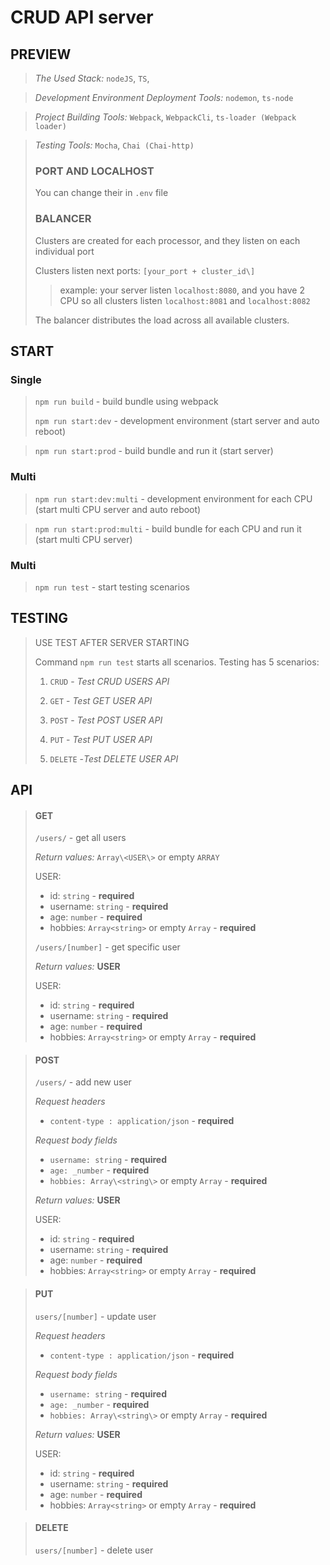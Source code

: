 # CRUD API server

## PREVIEW

> _The Used Stack:_ `nodeJS`, `TS`,

> _Development Environment Deployment Tools:_ `nodemon`, `ts-node`

> _Project Building Tools:_ `Webpack`, `WebpackCli`, `ts-loader (Webpack loader)`

> _Testing Tools:_ `Mocha`, `Chai (Chai-http)`
>
> ### PORT AND LOCALHOST
>
> You can change their in `.env` file
>
> ### BALANCER
>
> Clusters are created for each processor, and they listen on each individual port
>
> Clusters listen next ports: `[your_port + cluster_id\]`
>
> > example: your server listen `localhost:8080`, and you have 2 CPU so all clusters listen `localhost:8081` and `localhost:8082`
>
> The balancer distributes the load across all available clusters.

## START

### Single

> `npm run build` - build bundle using webpack
>
> `npm run start:dev` - development environment (start server and auto reboot)

> `npm run start:prod` - build bundle and run it (start server)

### Multi

> `npm run start:dev:multi` - development environment for each CPU (start multi CPU server and auto reboot)

> `npm run start:prod:multi` - build bundle for each CPU and run it (start multi CPU server)

### Multi

> `npm run test` - start testing scenarios

## TESTING

> USE TEST AFTER SERVER STARTING
>
> Command `npm run test` starts all scenarios. Testing has 5 scenarios:
>
> 1. `CRUD` - _Test CRUD USERS API_
>
> 2. `GET` - _Test GET USER API_
>
> 3. `POST` - _Test POST USER API_
>
> 4. `PUT` - _Test PUT USER API_
>
> 5. `DELETE` -_Test DELETE USER API_

## API

> #### GET
>
> `/users/` - get all users
>
> _Return values:_ `Array\<USER\>` or empty `ARRAY`
>
> USER:
>
> - id: `string` - **required**
> - username: `string` - **required**
> - age: `number` - **required**
> - hobbies: `Array<string>` or empty `Array` - **required**
>
> `/users/[number]` - get specific user
>
> _Return values:_ **USER**
>
> USER:
>
> - id: `string` - **required**
> - username: `string` - **required**
> - age: `number` - **required**
> - hobbies: `Array<string>` or empty `Array` - **required**

> #### POST
>
> `/users/` - add new user
>
> _Request headers_
>
> - `content-type : application/json` - **required**
>
> _Request body fields_
>
> - `username: string` - **required**
> - `age: _number` - **required**
> - `hobbies: Array\<string\>` or empty `Array` - **required**
>
> _Return values:_ **USER**
>
> USER:
>
> - id: `string` - **required**
> - username: `string` - **required**
> - age: `number` - **required**
> - hobbies: `Array<string>` or empty `Array` - **required**

> #### PUT
>
> `users/[number]` - update user
>
> _Request headers_
>
> - `content-type : application/json` - **required**
>
> _Request body fields_
>
> - `username: string` - **required**
> - `age: _number` - **required**
> - `hobbies: Array\<string\>` or empty `Array` - **required**
>
> _Return values:_ **USER**
>
> USER:
>
> - id: `string` - **required**
> - username: `string` - **required**
> - age: `number` - **required**
> - hobbies: `Array<string>` or empty `Array` - **required**

> #### DELETE
>
> `users/[number]` - delete user
